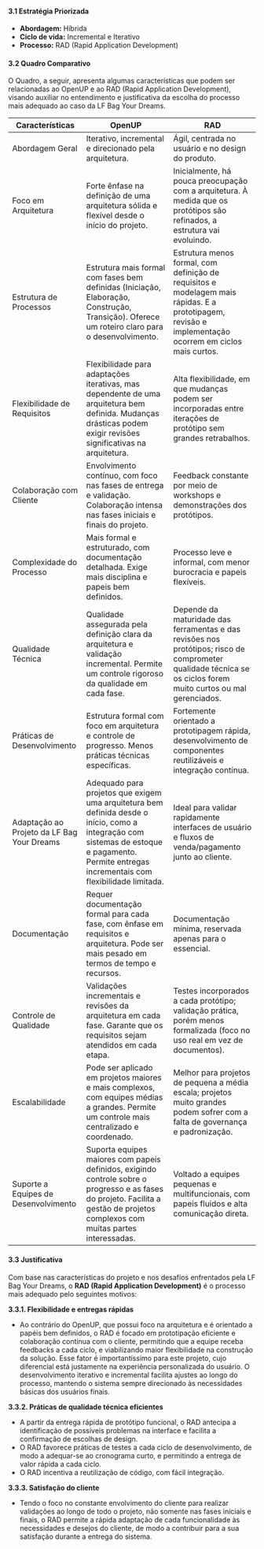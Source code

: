 #### 3.1 Estratégia Priorizada

- **Abordagem:** Híbrida
- **Ciclo de vida:** Incremental e Iterativo
- **Processo:** RAD (Rapid Application Development)

#### 3.2 Quadro Comparativo

O Quadro, a seguir, apresenta algumas características que podem ser relacionadas ao OpenUP e ao RAD (Rapid Application Development), visando auxiliar no entendimento e justificativa da escolha do processo mais adequado ao caso da LF Bag Your Dreams.

| **Características** | **OpenUP** | **RAD** |
| --- | --- | --- |
| Abordagem Geral | Iterativo, incremental e direcionado pela arquitetura. | Ágil, centrada no usuário e no design do produto. |
| Foco em Arquitetura | Forte ênfase na definição de uma arquitetura sólida e flexível desde o início do projeto. | Inicialmente, há pouca preocupação com a arquitetura. À medida que os protótipos são refinados, a estrutura vai evoluindo. |
| Estrutura de Processos | Estrutura mais formal com fases bem definidas (Iniciação, Elaboração, Construção, Transição). Oferece um roteiro claro para o desenvolvimento. | Estrutura menos formal, com definição de requisitos e modelagem mais rápidas. E a prototipagem, revisão e implementação ocorrem em ciclos mais curtos. |
| Flexibilidade de Requisitos | Flexibilidade para adaptações iterativas, mas dependente de uma arquitetura bem definida. Mudanças drásticas podem exigir revisões significativas na arquitetura. | Alta flexibilidade, em que mudanças podem ser incorporadas entre iterações de protótipo sem grandes retrabalhos. |
| Colaboração com Cliente | Envolvimento contínuo, com foco nas fases de entrega e validação. Colaboração intensa nas fases iniciais e finais do projeto. | Feedback constante por meio de workshops e demonstrações dos protótipos. |
| Complexidade do Processo | Mais formal e estruturado, com documentação detalhada. Exige mais disciplina e papeis bem definidos. | Processo leve e informal, com menor burocracia e papeis flexíveis. |
| Qualidade Técnica | Qualidade assegurada pela definição clara da arquitetura e validação incremental. Permite um controle rigoroso da qualidade em cada fase. | Depende da maturidade das ferramentas e das revisões nos protótipos; risco de comprometer qualidade técnica se os ciclos forem muito curtos ou mal gerenciados. |
| Práticas de Desenvolvimento | Estrutura formal com foco em arquitetura e controle de progresso. Menos práticas técnicas específicas. | Fortemente orientado a prototipagem rápida, desenvolvimento de componentes reutilizáveis e integração contínua. |
| Adaptação ao Projeto da LF Bag Your Dreams | Adequado para projetos que exigem uma arquitetura bem definida desde o início, como a integração com sistemas de estoque e pagamento. Permite entregas incrementais com flexibilidade limitada. | Ideal para validar rapidamente interfaces de usuário e fluxos de venda/pagamento junto ao cliente. |
| Documentação | Requer documentação formal para cada fase, com ênfase em requisitos e arquitetura. Pode ser mais pesado em termos de tempo e recursos. | Documentação mínima, reservada apenas para o essencial. |
| Controle de Qualidade | Validações incrementais e revisões da arquitetura em cada fase. Garante que os requisitos sejam atendidos em cada etapa. | Testes incorporados a cada protótipo; validação prática, porém menos formalizada (foco no uso real em vez de documentos). |
| Escalabilidade | Pode ser aplicado em projetos maiores e mais complexos, com equipes médias a grandes. Permite um controle mais centralizado e coordenado. | Melhor para projetos de pequena a média escala; projetos muito grandes podem sofrer com a falta de governança e padronização. |
| Suporte a Equipes de Desenvolvimento | Suporta equipes maiores com papeis definidos, exigindo controle sobre o progresso e as fases do projeto. Facilita a gestão de projetos complexos com muitas partes interessadas. | Voltado a equipes pequenas e multifuncionais, com papeis fluidos e alta comunicação direta. |

#### 3.3 Justificativa

Com base nas características do projeto e nos desafios enfrentados pela LF Bag Your Dreams, o **RAD (Rapid Application Development)** é o processo mais adequado pelo seguintes motivos:

**3.3.1. Flexibilidade e entregas rápidas**

- Ao contrário do OpenUP, que possui foco na arquitetura e é orientado a papéis bem definidos, o RAD é focado em prototipação eficiente e colaboração contínua com o cliente, permitindo que a equipe receba feedbacks a cada ciclo, e viabilizando maior flexibilidade na construção da solução. Esse fator é importantíssimo para este projeto, cujo diferencial está justamente na experiência personalizada do usuário. O desenvolvimento iterativo e incremental facilita ajustes ao longo do processo, mantendo o sistema sempre direcionado às necessidades básicas dos usuários finais.

**3.3.2. Práticas de qualidade técnica eficientes**

- A partir da entrega rápida de protótipo funcional, o RAD antecipa a identificação de possíveis problemas na interface e facilita a confirmação de escolhas de design.
- O RAD favorece práticas de testes a cada ciclo de desenvolvimento, de modo a adequar-se ao cronograma curto, e permitindo a entrega de valor rápida a cada ciclo. 
- O RAD incentiva a reutilização de código, com fácil integração.

**3.3.3. Satisfação do cliente**

- Tendo o foco no constante envolvimento do cliente para realizar validações ao longo de todo o projeto, não somente nas fases iniciais e finais, o RAD permite a rápida adaptação de cada funcionalidade às necessidades e desejos do cliente, de modo a contribuir para a sua satisfação durante a entrega do sistema.
